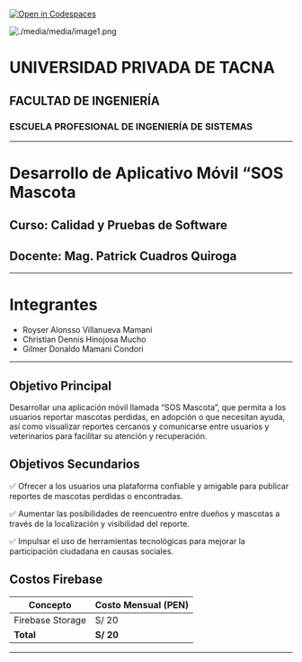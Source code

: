 [![Open in Codespaces](https://classroom.github.com/assets/launch-codespace-2972f46106e565e64193e422d61a12cf1da4916b45550586e14ef0a7c637dd04.svg)](https://classroom.github.com/open-in-codespaces?assignment_repo_id=18703117)

[comment]: <img src="./media/logo-upt.png" style="width:1.088in;height:1.46256in" alt="escudo.png" />

![./media/media/image1.png](./media/logo-upt.png)

# **UNIVERSIDAD PRIVADA DE TACNA**  
## **FACULTAD DE INGENIERÍA**  
### **ESCUELA PROFESIONAL DE INGENIERÍA DE SISTEMAS**  

---

# **Desarrollo de Aplicativo Móvil “SOS Mascota**

## **Curso:** Calidad y Pruebas de Software
## **Docente:** Mag. Patrick Cuadros Quiroga  

---

# Integrantes
- Royser Alonsso Villanueva Mamani
- Christian Dennis Hinojosa Mucho
- Gilmer Donaldo Mamani Condori

---

## Objetivo Principal

Desarrollar una aplicación móvil llamada “SOS Mascota”, que permita a los usuarios reportar mascotas perdidas, en adopción o que necesitan ayuda, así como visualizar reportes cercanos y comunicarse entre usuarios y veterinarios para facilitar su atención y recuperación.

## Objetivos Secundarios
✅ Ofrecer a los usuarios una plataforma confiable y amigable para publicar reportes de mascotas perdidas o encontradas.

✅ Aumentar las posibilidades de reencuentro entre dueños y mascotas a través de la localización y visibilidad del reporte.

✅ Impulsar el uso de herramientas tecnológicas para mejorar la participación ciudadana en causas sociales.

## Costos Firebase

| Concepto                 | Costo Mensual (PEN) |
|-------------------------|---------------------|
| Firebase Storage    | S/ 20               |
| **Total**               | **S/ 20**          |

---
